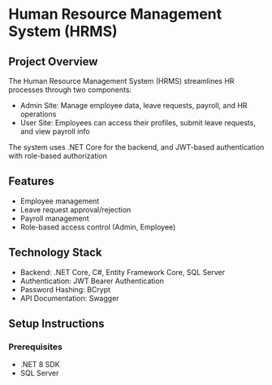 # Human Resource Management System (HRMS)
## Project Overview
The Human Resource Management System (HRMS) streamlines HR processes through two components:
  - Admin Site: Manage employee data, leave requests, payroll, and HR operations
  - User Site: Employees can access their profiles, submit leave requests, and view payroll info<br>

The system uses .NET Core for the backend, and JWT-based authentication with role-based authorization
## Features
- Employee management
- Leave request approval/rejection
- Payroll management
- Role-based access control (Admin, Employee)
## Technology Stack
- Backend: .NET Core, C#, Entity Framework Core, SQL Server
- Authentication: JWT Bearer Authentication
- Password Hashing: BCrypt
- API Documentation: Swagger
## Setup Instructions
### Prerequisites
- .NET 8 SDK
- SQL Server
